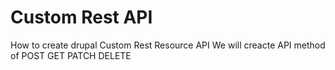 # Custom Rest API 
How to create drupal Custom Rest Resource API
We will creacte API method of POST GET PATCH DELETE
